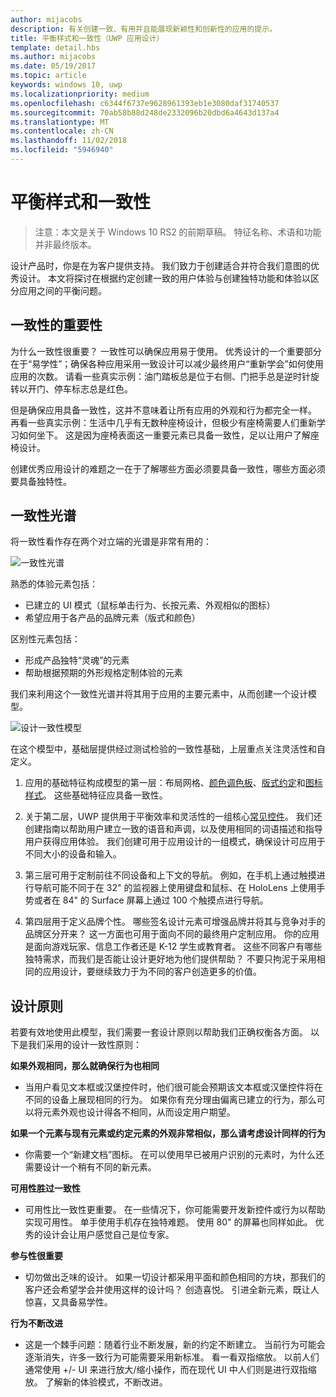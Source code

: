 ```yaml
---
author: mijacobs
description: 有关创建一致、有用并且能展现新颖性和创新性的应用的提示。
title: 平衡样式和一致性（UWP 应用设计）
template: detail.hbs
ms.author: mijacobs
ms.date: 05/19/2017
ms.topic: article
keywords: windows 10, uwp
ms.localizationpriority: medium
ms.openlocfilehash: c6344f6737e9628961393eb1e3080daf31740537
ms.sourcegitcommit: 70ab58b88d248de2332096b20dbd6a4643d137a4
ms.translationtype: MT
ms.contentlocale: zh-CN
ms.lasthandoff: 11/02/2018
ms.locfileid: "5946940"
---
```

# <a name="balancing-style-and-consistency"></a>平衡样式和一致性

 

> 注意：本文是关于 Windows 10 RS2 的前期草稿。 特征名称、术语和功能并非最终版本。

设计产品时，你是在为客户提供支持。 我们致力于创建适合并符合我们意图的优秀设计。 本文将探讨在根据约定创建一致的用户体验与创建独特功能和体验以区分应用之间的平衡问题。 

 
## <a name="the-importance-of-consistency"></a>一致性的重要性
为什么一致性很重要？ 一致性可以确保应用易于使用。 优秀设计的一个重要部分在于“易学性”；确保各种应用采用一致设计可以减少最终用户“重新学会”如何使用应用的次数。 请看一些真实示例：油门踏板总是位于右侧、门把手总是逆时针旋转以开门、停车标志总是红色。 

但是确保应用具备一致性，这并不意味着让所有应用的外观和行为都完全一样。 再看一些真实示例：生活中几乎有无数种座椅设计，但极少有座椅需要人们重新学习如何坐下。 这是因为座椅表面这一重要元素已具备一致性，足以让用户了解座椅设计。 

创建优秀应用设计的难题之一在于了解哪些方面必须要具备一致性，哪些方面必须要具备独特性。 

## <a name="the-consistency-spectrum"></a>一致性光谱
 将一致性看作存在两个对立端的光谱是非常有用的：


![一致性光谱](images/consistency/consistency-spectrum.png)

熟悉的体验元素包括：
-   已建立的 UI 模式（鼠标单击行为、长按元素、外观相似的图标）
-   希望应用于各产品的品牌元素（版式和颜色）

区别性元素包括：
-   形成产品独特“灵魂”的元素
-   帮助根据预期的外形规格定制体验的元素

我们来利用这个一致性光谱并将其用于应用的主要元素中，从而创建一个设计模型。 

![设计一致性模型](images/consistency/design-consistency-model.png)

在这个模型中，基础层提供经过测试检验的一致性基础，上层重点关注灵活性和自定义。  

1. 应用的基础特征构成模型的第一层：布局网格、[颜色调色板](color.md)、[版式约定](typography.md)和[图标样式](icons.md)。 这些基础特征应具备一致性。 

2. 关于第二层，UWP 提供用于平衡效率和灵活性的一组核心[常见控件](../controls-and-patterns/index.md)。 我们还创建指南以帮助用户建立一致的语音和声调，以及使用相同的词语描述和指导用户获得应用体验。 我们创建可用于应用设计的一组模式，确保设计可应用于不同大小的设备和输入。 
3. 第三层可用于定制前往不同设备和上下文的导航。 例如，在手机上通过触摸进行导航可能不同于在 32" 的监视器上使用键盘和鼠标、在 HoloLens 上使用手势或者在 84" 的 Surface 屏幕上通过 100 个触摸点进行导航。
4. 第四层用于定义品牌个性。 哪些签名设计元素可增强品牌并将其与竞争对手的品牌区分开来？ 这一方面也可用于面向不同的最终用户定制应用。 你的应用是面向游戏玩家、信息工作者还是 K-12 学生或教育者。 这些不同客户有哪些独特需求，而我们是否能让设计更好地为他们提供帮助？ 不要只拘泥于采用相同的应用设计，要继续致力于为不同的客户创造更多的价值。  


## <a name="design-principles"></a>设计原则
若要有效地使用此模型，我们需要一套设计原则以帮助我们正确权衡各方面。 以下是我们采用的设计一致性原则：

**如果外观相同，那么就确保行为也相同**
-   当用户看见文本框或汉堡控件时，他们很可能会预期该文本框或汉堡控件将在不同的设备上展现相同的行为。 如果你有充分理由偏离已建立的行为，那么可以将元素外观也设计得各不相同，从而设定用户期望。

**如果一个元素与现有元素或约定元素的外观非常相似，那么请考虑设计同样的行为**
-   你需要一个“新建文档”图标。 在可以使用早已被用户识别的元素时，为什么还需要设计一个稍有不同的新元素。

**可用性胜过一致性**
-   可用性比一致性更重要。 在一些情况下，你可能需要开发新控件或行为以帮助实现可用性。 单手使用手机存在独特难题。 使用 80" 的屏幕也同样如此。 优秀的设计会让用户感觉自己是位专家。 

**参与性很重要**
-   切勿做出乏味的设计。 如果一切设计都采用平面和颜色相同的方块，那我们的客户还会希望学会并使用这样的设计吗？ 创造喜悦。 引进全新元素，既让人惊喜，又具备易学性。 

**行为不断改进**
-   这是一个棘手问题：随着行业不断发展，新的约定不断建立。 当前行为可能会逐渐消失，许多一致行为可能需要采用新标准。 看一看双指缩放。 以前人们通常使用 +/- UI 来进行放大/缩小操作，而在现代 UI 中人们则是进行双指缩放。 了解新的体验模式，不断改进。 
